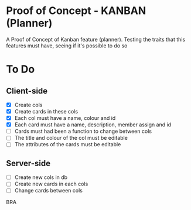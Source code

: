 # Proof of Concept - KANBAN (Planner)
A Proof of Concept of Kanban feature (planner). Testing the traits that this features must have, seeing if it's possible to do so

# To Do
## Client-side
- [x] Create cols
- [x] Create cards in these cols
- [x] Each col must have a name, colour and id
- [x] Each card must have a name, description, member assign and id
- [ ] Cards must had been a function to change between cols
- [ ] The title and colour of the col must be editable
- [ ] The attributes of the cards must be editable

## Server-side
- [ ] Create new cols in db
- [ ] Create new cards in each cols
- [ ] Change cards between cols

BRA